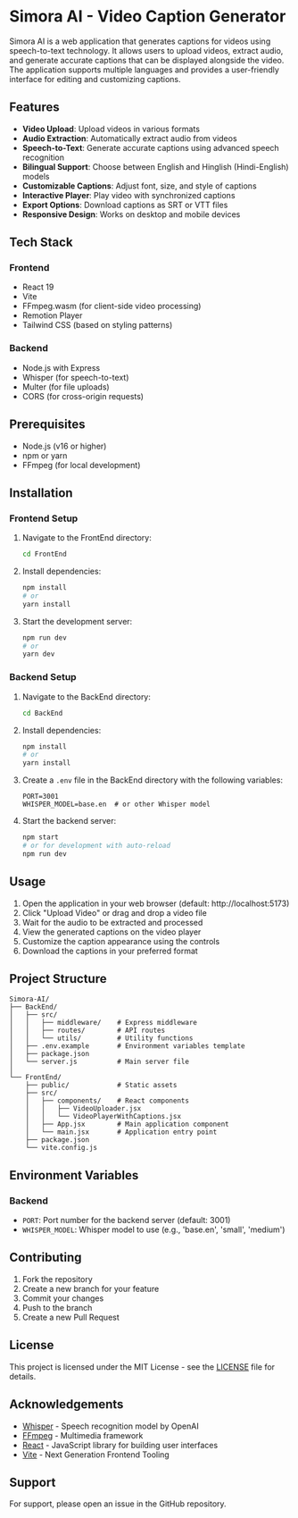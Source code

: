 # Simora AI - Video Caption Generator

Simora AI is a web application that generates captions for videos using speech-to-text technology. It allows users to upload videos, extract audio, and generate accurate captions that can be displayed alongside the video. The application supports multiple languages and provides a user-friendly interface for editing and customizing captions.

## Features

- **Video Upload**: Upload videos in various formats
- **Audio Extraction**: Automatically extract audio from videos
- **Speech-to-Text**: Generate accurate captions using advanced speech recognition
- **Bilingual Support**: Choose between English and Hinglish (Hindi-English) models
- **Customizable Captions**: Adjust font, size, and style of captions
- **Interactive Player**: Play video with synchronized captions
- **Export Options**: Download captions as SRT or VTT files
- **Responsive Design**: Works on desktop and mobile devices

## Tech Stack

### Frontend
- React 19
- Vite
- FFmpeg.wasm (for client-side video processing)
- Remotion Player
- Tailwind CSS (based on styling patterns)

### Backend
- Node.js with Express
- Whisper (for speech-to-text)
- Multer (for file uploads)
- CORS (for cross-origin requests)

## Prerequisites

- Node.js (v16 or higher)
- npm or yarn
- FFmpeg (for local development)

## Installation

### Frontend Setup

1. Navigate to the FrontEnd directory:
   ```bash
   cd FrontEnd
   ```

2. Install dependencies:
   ```bash
   npm install
   # or
   yarn install
   ```

3. Start the development server:
   ```bash
   npm run dev
   # or
   yarn dev
   ```

### Backend Setup

1. Navigate to the BackEnd directory:
   ```bash
   cd BackEnd
   ```

2. Install dependencies:
   ```bash
   npm install
   # or
   yarn install
   ```

3. Create a `.env` file in the BackEnd directory with the following variables:
   ```
   PORT=3001
   WHISPER_MODEL=base.en  # or other Whisper model
   ```

4. Start the backend server:
   ```bash
   npm start
   # or for development with auto-reload
   npm run dev
   ```

## Usage

1. Open the application in your web browser (default: http://localhost:5173)
2. Click "Upload Video" or drag and drop a video file
3. Wait for the audio to be extracted and processed
4. View the generated captions on the video player
5. Customize the caption appearance using the controls
6. Download the captions in your preferred format

## Project Structure

```
Simora-AI/
├── BackEnd/
│   ├── src/
│   │   ├── middleware/    # Express middleware
│   │   ├── routes/        # API routes
│   │   └── utils/         # Utility functions
│   ├── .env.example       # Environment variables template
│   ├── package.json
│   └── server.js          # Main server file
│
└── FrontEnd/
    ├── public/            # Static assets
    ├── src/
    │   ├── components/    # React components
    │   │   ├── VideoUploader.jsx
    │   │   └── VideoPlayerWithCaptions.jsx
    │   ├── App.jsx        # Main application component
    │   └── main.jsx       # Application entry point
    ├── package.json
    └── vite.config.js
```

## Environment Variables

### Backend
- `PORT`: Port number for the backend server (default: 3001)
- `WHISPER_MODEL`: Whisper model to use (e.g., 'base.en', 'small', 'medium')

## Contributing

1. Fork the repository
2. Create a new branch for your feature
3. Commit your changes
4. Push to the branch
5. Create a new Pull Request

## License

This project is licensed under the MIT License - see the [LICENSE](LICENSE) file for details.

## Acknowledgements

- [Whisper](https://openai.com/research/whisper) - Speech recognition model by OpenAI
- [FFmpeg](https://ffmpeg.org/) - Multimedia framework
- [React](https://reactjs.org/) - JavaScript library for building user interfaces
- [Vite](https://vitejs.dev/) - Next Generation Frontend Tooling

## Support

For support, please open an issue in the GitHub repository.
